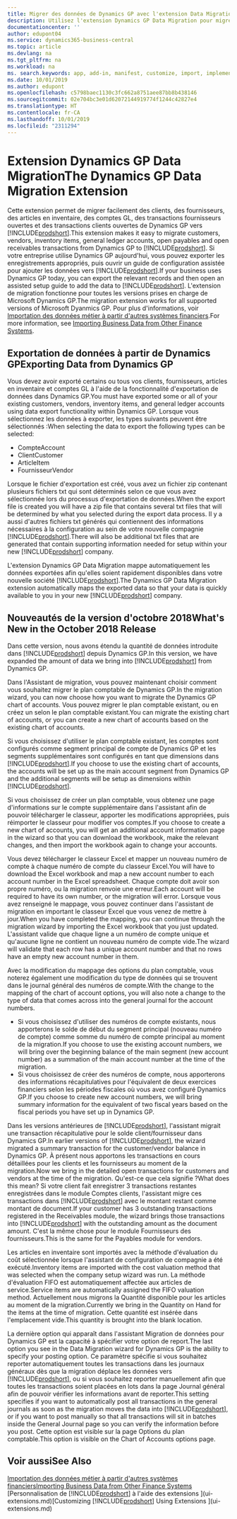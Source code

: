 ```yaml
---
title: Migrer des données de Dynamics GP avec l'extension Data Migration | Microsoft Docs
description: Utilisez l'extension Dynamics GP Data Migration pour migrer des clients, des fournisseurs, des articles en inventaire, des comptes GL, des transactions fournisseurs ouvertes et des transactions clients ouvertes de Dynamics GP vers Business Central.
documentationcenter: ''
author: edupont04
ms.service: dynamics365-business-central
ms.topic: article
ms.devlang: na
ms.tgt_pltfrm: na
ms.workload: na
ms. search.keywords: app, add-in, manifest, customize, import, implement
ms.date: 10/01/2019
ms.author: edupont
ms.openlocfilehash: c5798baec1130c3fc662a8751aee87bb8b438146
ms.sourcegitcommit: 02e704bc3e01d62072144919774f1244c42827e4
ms.translationtype: HT
ms.contentlocale: fr-CA
ms.lasthandoff: 10/01/2019
ms.locfileid: "2311294"
---
```

# <a name="the-dynamics-gp-data-migration-extension"></a><span data-ttu-id="732a5-103">Extension Dynamics GP Data Migration</span><span class="sxs-lookup"><span data-stu-id="732a5-103">The Dynamics GP Data Migration Extension</span></span> 
<span data-ttu-id="732a5-104">Cette extension permet de migrer facilement des clients, des fournisseurs, des articles en inventaire, des comptes GL, des transactions fournisseurs ouvertes et des transactions clients ouvertes de Dynamics GP vers [!INCLUDE[prodshort](includes/prodshort.md)].</span><span class="sxs-lookup"><span data-stu-id="732a5-104">This extension makes it easy to migrate customers, vendors, inventory items, general ledger accounts, open payables and open receivables transactions from Dynamics GP to [!INCLUDE[prodshort](includes/prodshort.md)].</span></span> <span data-ttu-id="732a5-105">Si votre entreprise utilise Dynamics GP aujourd'hui, vous pouvez exporter les enregistrements appropriés, puis ouvrir un guide de configuration assistée pour ajouter les données vers [!INCLUDE[prodshort](includes/prodshort.md)].</span><span class="sxs-lookup"><span data-stu-id="732a5-105">If your business uses Dynamics GP today, you can export the relevant records and then open an assisted setup guide to add the data to [!INCLUDE[prodshort](includes/prodshort.md)].</span></span> <span data-ttu-id="732a5-106">L'extension de migration fonctionne pour toutes les versions prises en charge de Microsoft Dynamics GP.</span><span class="sxs-lookup"><span data-stu-id="732a5-106">The migration extension works for all supported versions of Microsoft Dyanmics GP.</span></span> <span data-ttu-id="732a5-107">Pour plus d'informations, voir [Importation des données métier à partir d'autres systèmes financiers](across-import-data-configuration-packages.md).</span><span class="sxs-lookup"><span data-stu-id="732a5-107">For more information, see [Importing Business Data from Other Finance Systems](across-import-data-configuration-packages.md).</span></span>

## <a name="exporting-data-from-dynamics-gp"></a><span data-ttu-id="732a5-108">Exportation de données à partir de Dynamics GP</span><span class="sxs-lookup"><span data-stu-id="732a5-108">Exporting Data from Dynamics GP</span></span>
<span data-ttu-id="732a5-109">Vous devez avoir exporté certains ou tous vos clients, fournisseurs, articles en inventaire et comptes GL à l'aide de la fonctionnalité d'exportation de données dans Dynamics GP.</span><span class="sxs-lookup"><span data-stu-id="732a5-109">You must have exported some or all of your existing customers, vendors, inventory items, and general ledger accounts using data export functionality within Dynamics GP.</span></span> <span data-ttu-id="732a5-110">Lorsque vous sélectionnez les données à exporter, les types suivants peuvent être sélectionnés :</span><span class="sxs-lookup"><span data-stu-id="732a5-110">When selecting the data to export the following types can be selected:</span></span>

* <span data-ttu-id="732a5-111">Compte</span><span class="sxs-lookup"><span data-stu-id="732a5-111">Account</span></span>  
* <span data-ttu-id="732a5-112">Client</span><span class="sxs-lookup"><span data-stu-id="732a5-112">Customer</span></span>  
* <span data-ttu-id="732a5-113">Article</span><span class="sxs-lookup"><span data-stu-id="732a5-113">Item</span></span>  
* <span data-ttu-id="732a5-114">Fournisseur</span><span class="sxs-lookup"><span data-stu-id="732a5-114">Vendor</span></span>  

<span data-ttu-id="732a5-115">Lorsque le fichier d'exportation est créé, vous avez un fichier zip contenant plusieurs fichiers txt qui sont déterminés selon ce que vous avez sélectionnée lors du processus d'exportation de données.</span><span class="sxs-lookup"><span data-stu-id="732a5-115">When the export file is created you will have a zip file that contains several txt files that will be determined by what you selected during the export data process.</span></span>  <span data-ttu-id="732a5-116">Il y a aussi d'autres fichiers txt générés qui contiennent des informations nécessaires à la configuration au sein de votre nouvelle compagnie [!INCLUDE[prodshort](includes/prodshort.md)].</span><span class="sxs-lookup"><span data-stu-id="732a5-116">There will also be additional txt files that are generated that contain supporting information needed for setup within your new [!INCLUDE[prodshort](includes/prodshort.md)] company.</span></span>

<span data-ttu-id="732a5-117">L'extension Dynamics GP Data Migration mappe automatiquement les données exportées afin qu'elles soient rapidement disponibles dans votre nouvelle société [!INCLUDE[prodshort](includes/prodshort.md)].</span><span class="sxs-lookup"><span data-stu-id="732a5-117">The Dynamics GP Data Migration extension automatically maps the exported data so that your data is quickly available to you in your new [!INCLUDE[prodshort](includes/prodshort.md)] company.</span></span>

## <a name="whats-new-in-the-october-2018-release"></a><span data-ttu-id="732a5-118">Nouveautés de la version d'octobre 2018</span><span class="sxs-lookup"><span data-stu-id="732a5-118">What's New in the October 2018 Release</span></span>

<span data-ttu-id="732a5-119">Dans cette version, nous avons étendu la quantité de données introduite dans [!INCLUDE[prodshort](includes/prodshort.md)] depuis Dynamics GP.</span><span class="sxs-lookup"><span data-stu-id="732a5-119">In this version, we have expanded the amount of data we bring into [!INCLUDE[prodshort](includes/prodshort.md)] from Dynamics GP.</span></span>

<span data-ttu-id="732a5-120">Dans l'Assistant de migration, vous pouvez maintenant choisir comment vous souhaitez migrer le plan comptable de Dynamics GP.</span><span class="sxs-lookup"><span data-stu-id="732a5-120">In the migration wizard, you can now choose how you want to migrate the Dynamics GP chart of accounts.</span></span> <span data-ttu-id="732a5-121">Vous pouvez migrer le plan comptable existant, ou en créez un selon le plan comptable existant.</span><span class="sxs-lookup"><span data-stu-id="732a5-121">You can migrate the existing chart of accounts, or you can create a new chart of accounts based on the existing chart of accounts.</span></span>  

<span data-ttu-id="732a5-122">Si vous choisissez d'utiliser le plan comptable existant, les comptes sont configurés comme segment principal de compte de Dynamics GP et les segments supplémentaires sont configurés en tant que dimensions dans [!INCLUDE[prodshort](includes/prodshort.md)].</span><span class="sxs-lookup"><span data-stu-id="732a5-122">If you choose to use the existing chart of accounts, the accounts will be set up as the main account segment from Dynamics GP and the additional segments will be setup as dimensions within [!INCLUDE[prodshort](includes/prodshort.md)].</span></span>  

<span data-ttu-id="732a5-123">Si vous choisissez de créer un plan comptable, vous obtenez une page d'informations sur le compte supplémentaire dans l'assistant afin de pouvoir télécharger le classeur, apporter les modifications appropriées, puis réimporter le classeur pour modifier vos comptes.</span><span class="sxs-lookup"><span data-stu-id="732a5-123">If you choose to create a new chart of accounts, you will get an additional account information page in the wizard so that you can download the workbook, make the relevant changes, and then import the workbook again to change your accounts.</span></span>  

<span data-ttu-id="732a5-124">Vous devez télécharger le classeur Excel et mapper un nouveau numéro de compte à chaque numéro de compte du classeur Excel.</span><span class="sxs-lookup"><span data-stu-id="732a5-124">You will have to download the Excel workbook and map a new account number to each account number in the Excel spreadsheet.</span></span> <span data-ttu-id="732a5-125">Chaque compte doit avoir son propre numéro, ou la migration renvoie une erreur.</span><span class="sxs-lookup"><span data-stu-id="732a5-125">Each account will be required to have its own number, or the migration will error.</span></span> <span data-ttu-id="732a5-126">Lorsque vous avez renseigné le mappage, vous pouvez continuer dans l'assistant de migration en important le classeur Excel que vous venez de mettre à jour.</span><span class="sxs-lookup"><span data-stu-id="732a5-126">When you have completed the mapping, you can continue through the migration wizard by importing the Excel workbook that you just updated.</span></span> <span data-ttu-id="732a5-127">L'assistant valide que chaque ligne a un numéro de compte unique et qu'aucune ligne ne contient un nouveau numéro de compte vide.</span><span class="sxs-lookup"><span data-stu-id="732a5-127">The wizard will validate that each row has a unique account number and that no rows have an empty new account number in them.</span></span>  

<span data-ttu-id="732a5-128">Avec la modification du mappage des options du plan comptable, vous noterez également une modification du type de données qui se trouvent dans le journal général des numéros de compte.</span><span class="sxs-lookup"><span data-stu-id="732a5-128">With the change to the mapping of the chart of account options, you will also note a change to the type of data that comes across into the general journal for the account numbers.</span></span>  

- <span data-ttu-id="732a5-129">Si vous choisissez d'utiliser des numéros de compte existants, nous apporterons le solde de début du segment principal (nouveau numéro de compte) comme somme du numéro de compte principal au moment de la migration.</span><span class="sxs-lookup"><span data-stu-id="732a5-129">If you choose to use the existing account numbers, we will bring over the beginning balance of the main segment (new account number) as a summation of the main account number at the time of the migration.</span></span>  
- <span data-ttu-id="732a5-130">Si vous choisissez de créer des numéros de compte, nous apporterons des informations récapitulatives pour l'équivalent de deux exercices financiers selon les périodes fiscales où vous avez configuré Dynamics GP.</span><span class="sxs-lookup"><span data-stu-id="732a5-130">If you choose to create new account numbers, we will bring summary information for the equivalent of two fiscal years based on the fiscal periods you have set up in Dynamics GP.</span></span>

<span data-ttu-id="732a5-131">Dans les versions antérieures de [!INCLUDE[prodshort](includes/prodshort.md)], l'assistant migrait une transaction récapitulative pour le solde client/fournisseur dans Dynamics GP.</span><span class="sxs-lookup"><span data-stu-id="732a5-131">In earlier versions of [!INCLUDE[prodshort](includes/prodshort.md)], the wizard migrated a summary transaction for the customer/vendor balance in Dynamics GP.</span></span> <span data-ttu-id="732a5-132">À présent nous apportons les transactions en cours détaillées pour les clients et les fournisseurs au moment de la migration.</span><span class="sxs-lookup"><span data-stu-id="732a5-132">Now we bring in the detailed open transactions for customers and vendors at the time of the migration.</span></span> <span data-ttu-id="732a5-133">Qu'est-ce que cela signifie ?</span><span class="sxs-lookup"><span data-stu-id="732a5-133">What does this mean?</span></span> <span data-ttu-id="732a5-134">Si votre client fait enregistrer 3 transactions restantes enregistrées dans le module Comptes clients, l'assistant migre ces transactions dans [!INCLUDE[prodshort](includes/prodshort.md)] avec le montant restant comme montant de document.</span><span class="sxs-lookup"><span data-stu-id="732a5-134">If your customer has 3 outstanding transactions registered in the Receivables module, the wizard brings those transactions into [!INCLUDE[prodshort](includes/prodshort.md)] with the outstanding amount as the document amount.</span></span> <span data-ttu-id="732a5-135">C'est la même chose pour le module Fournisseurs des fournisseurs.</span><span class="sxs-lookup"><span data-stu-id="732a5-135">This is the same for the Payables module for vendors.</span></span>  

<span data-ttu-id="732a5-136">Les articles en inventaire sont importés avec la méthode d'évaluation du coût sélectionnée lorsque l'assistant de configuration de compagnie a été exécuté.</span><span class="sxs-lookup"><span data-stu-id="732a5-136">Inventory items are imported with the cost valuation method that was selected when the company setup wizard was run.</span></span> <span data-ttu-id="732a5-137">La méthode d'évaluation FIFO est automatiquement affectée aux articles de service.</span><span class="sxs-lookup"><span data-stu-id="732a5-137">Service items are automatically assigned the FIFO valuation method.</span></span> <span data-ttu-id="732a5-138">Actuellement nous migrons la Quantité disponible pour les articles au moment de la migration.</span><span class="sxs-lookup"><span data-stu-id="732a5-138">Currently we bring in the Quantity on Hand for the items at the time of migration.</span></span>  <span data-ttu-id="732a5-139">Cette quantité est insérée dans l'emplacement vide.</span><span class="sxs-lookup"><span data-stu-id="732a5-139">This quantity is brought into the blank location.</span></span>  

<span data-ttu-id="732a5-140">La dernière option qui apparaît dans l'assistant Migration de données pour Dynamics GP est la capacité à spécifier votre option de report.</span><span class="sxs-lookup"><span data-stu-id="732a5-140">The last option you see in the Data Migration wizard for Dynamics GP is the ability to specify your posting option.</span></span> <span data-ttu-id="732a5-141">Ce paramètre spécifie si vous souhaitez reporter automatiquement toutes les transactions dans les journaux généraux dès que la migration déplace les données vers [!INCLUDE[prodshort](includes/prodshort.md)], ou si vous souhaitez reporter manuellement afin que toutes les transactions soient placées en lots dans la page Journal général afin de pouvoir vérifier les informations avant de reporter.</span><span class="sxs-lookup"><span data-stu-id="732a5-141">This setting specifies if you want to automatically post all transactions in the general journals as soon as the migration moves the data into [!INCLUDE[prodshort](includes/prodshort.md)], or if you want to post manually so that all transactions will sit in batches inside the General Journal page so you can verify the information before you post.</span></span> <span data-ttu-id="732a5-142">Cette option est visible sur la page Options du plan comptable.</span><span class="sxs-lookup"><span data-stu-id="732a5-142">This option is visible on the Chart of Accounts options page.</span></span>


## <a name="see-also"></a><span data-ttu-id="732a5-143">Voir aussi</span><span class="sxs-lookup"><span data-stu-id="732a5-143">See Also</span></span>
[<span data-ttu-id="732a5-144">Importation des données métier à partir d'autres systèmes financiers</span><span class="sxs-lookup"><span data-stu-id="732a5-144">Importing Business Data from Other Finance Systems</span></span>](across-import-data-configuration-packages.md)  
<span data-ttu-id="732a5-145">[Personnalisation de [!INCLUDE[prodshort](includes/prodshort.md)] à l'aide des extensions ](ui-extensions.md)</span><span class="sxs-lookup"><span data-stu-id="732a5-145">[Customizing [!INCLUDE[prodshort](includes/prodshort.md)] Using Extensions ](ui-extensions.md)</span></span>  
